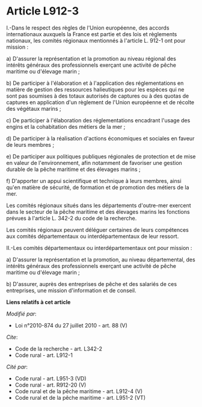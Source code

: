 # Article L912-3

I.-Dans le respect des règles de l'Union européenne, des accords internationaux auxquels la France est partie et des lois et
règlements nationaux, les comités régionaux mentionnés à l'article L. 912-1 ont pour mission : 

a) D'assurer la représentation et la promotion au niveau régional des intérêts généraux des professionnels exerçant une
activité de pêche maritime ou d'élevage marin ; 

b) De participer à l'élaboration et à l'application des réglementations en matière de gestion des ressources halieutiques
pour les espèces qui ne sont pas soumises à des totaux autorisés de captures ou à des quotas de captures en application d'un
règlement de l'Union européenne et de récolte des végétaux marins ; 

c) De participer à l'élaboration des réglementations encadrant l'usage des engins et la cohabitation des métiers de la mer ; 

d) De participer à la réalisation d'actions économiques et sociales en faveur de leurs membres ; 

e) De participer aux politiques publiques régionales de protection et de mise en valeur de l'environnement, afin notamment de
favoriser une gestion durable de la pêche maritime et des élevages marins ; 

f) D'apporter un appui scientifique et technique à leurs membres, ainsi qu'en matière de sécurité, de formation et de
promotion des métiers de la mer. 

Les comités régionaux situés dans les départements d'outre-mer exercent dans le secteur de la pêche maritime et des élevages
marins les fonctions prévues à l'article L. 342-2 du code de la recherche. 

Les comités régionaux peuvent déléguer certaines de leurs compétences aux comités départementaux ou interdépartementaux de
leur ressort. 

II.-Les comités départementaux ou interdépartementaux ont pour mission : 

a) D'assurer la représentation et la promotion, au niveau départemental, des intérêts généraux des professionnels exerçant
une activité de pêche maritime ou d'élevage marin ; 

b) D'assurer, auprès des entreprises de pêche et des salariés de ces entreprises, une mission d'information et de conseil.

**Liens relatifs à cet article**

_Modifié par_:

  - Loi n°2010-874 du 27 juillet 2010 - art. 88 (V)

_Cite_:

  - Code de la recherche - art. L342-2
  - Code rural - art. L912-1

_Cité par_:

  - Code rural - art. L951-3 (VD)
  - Code rural - art. R912-20 (V)
  - Code rural et  de la pêche maritime - art. L912-4 (V)
  - Code rural et de la pêche maritime - art. L951-2 (VT)
